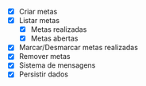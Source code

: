 - [x] Criar metas
- [x] Listar metas
    -  [x] Metas realizadas
    -  [x] Metas abertas
- [x] Marcar/Desmarcar metas realizadas
- [x] Remover metas
- [x] Sistema de mensagens
- [x] Persistir dados